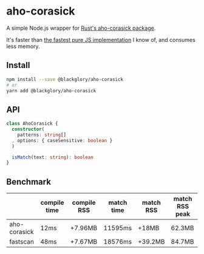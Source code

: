 # aho-corasick

A simple Node.js wrapper for [Rust's aho-corasick package].

It's faster than [the fastest pure JS implementation] I know of,
and consumes less memory.

[Rust's aho-corasick package]: https://crates.io/crates/aho-corasick
[the fastest pure JS implementation]: https://www.npmjs.com/package/fastscan

## Install

```sh
npm install --save @blackglory/aho-corasick
# or
yarn add @blackglory/aho-corasick
```

## API

```ts
class AhoCorasick {
  constructor(
    patterns: string[]
  , options: { caseSensitive: boolean }
  )

  isMatch(text: string): boolean
}
```

## Benchmark

|              | compile time | compile RSS | match time | match RSS | match RSS peak |
|--------------|--------------|-------------|------------|-----------|----------------|
| aho-corasick | 12ms         | +7.96MB     | 11595ms    | +18MB     | 62.3MB         |
| fastscan     | 48ms         | +7.67MB     | 18576ms    | +39.2MB   | 84.7MB         |

